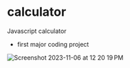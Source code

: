 # calculator

Javascript calculator
- first major coding project 

![Screenshot 2023-11-06 at 12 20 19 PM](https://github.com/johnathew/calculator/assets/91643982/830eb152-278a-43ad-b303-83a6fa8f61fb)
